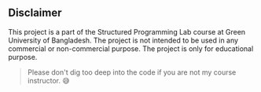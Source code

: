 ## Disclaimer

This project is a part of the Structured Programming Lab course at Green University of Bangladesh. The project is not intended to be used in any commercial or non-commercial purpose. The project is only for educational purpose.

> Please don't dig too deep into the code if you are not my course instructor. 😅
